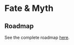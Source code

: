 # Fate & Myth

## Roadmap

See the complete roadmap [here](https://github.com/jagalile/fate-and-myth/blob/main/ROADMAP.md).
